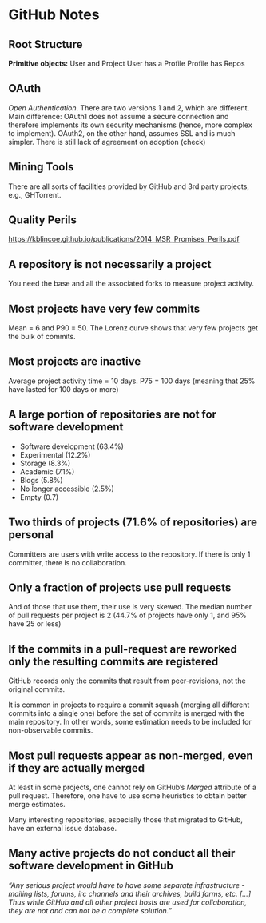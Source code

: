 # GitHub Notes

Root Structure
--
**Primitive objects:** User and Project
User has a Profile
Profile has Repos

OAuth
--
*Open Authentication*. There are two versions 1 and 2, which are different. Main difference: OAuth1 does not assume a secure connection and therefore implements its own security mechanisms (hence, more complex to implement). OAuth2, on the other hand, assumes SSL and is much simpler. There is still lack of agreement on adoption (check)

Mining Tools
--
There are all sorts of facilities provided by GitHub and 3rd party projects, e.g., GHTorrent.

Quality Perils
--
https://kblincoe.github.io/publications/2014_MSR_Promises_Perils.pdf

A repository is not necessarily a project
-
You need the base and all the associated forks to measure project activity.

Most projects have very few commits
-
Mean = 6 and P90 = 50. The Lorenz curve shows that very few projects get the bulk of commits.

Most projects are inactive
-
Average project activity time = 10 days. P75 = 100 days (meaning that 25% have lasted for 100 days or more)

A large portion of repositories are not for software development
-
- Software development (63.4%)
- Experimental (12.2%)
- Storage (8.3%)
- Academic (7.1%)
- Blogs (5.8%)
- No longer accessible (2.5%)
- Empty (0.7)

Two thirds of projects (71.6% of repositories) are personal
-
Committers are users with write access to the repository. If there is only 1 committer, there is no collaboration.

Only a fraction of projects use pull requests
-
And of those that use them, their use is very skewed.
The median number of pull requests per project is 2 (44.7% of projects have only 1, and 95% have 25 or less)

If the commits in a pull-request are reworked only the resulting commits are registered
-
GitHub records only the commits that result from peer-revisions, not the original commits.

It is common in projects to require a commit squash (merging all different commits into a single one) before the set of commits is merged with the main repository. In other words, some estimation needs to be included for non-observable commits.

Most  pull  requests  appear  as  non-merged, even if they are actually merged
-
At least in some projects, one cannot rely on GitHub’s _Merged_ attribute of a pull request. Therefore, one have to use some heuristics to obtain better merge estimates.

Many interesting repositories, especially those that migrated to GitHub, have an external issue database.

Many active projects do not conduct all their software development in GitHub
--
_“Any  serious  project  would  have  to  have  some
separate infrastructure - mailing lists, forums, irc
channels and their archives, build farms, etc.  [...]
Thus while GitHub and all other project hosts are
used  for  collaboration,  they  are  not  and  can  not
be a complete solution.”_
